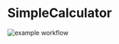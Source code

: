 # SimpleCalculator
![example workflow](https://camo.githubusercontent.com/c310c96200d57302f8716ff6f48e3f9395044f04510367f2d4e391c8bbb62ca5/68747470733a2f2f696d672e736869656c64732e696f2f62616467652f74657374732d332532307061737365642d73756363657373)
